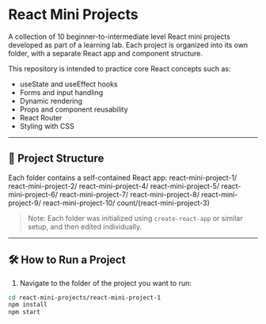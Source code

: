#  React Mini Projects

A collection of 10 beginner-to-intermediate level React mini projects developed as part of a learning lab. Each project is organized into its own folder, with a separate React app and component structure.

This repository is intended to practice core React concepts such as:
- useState and useEffect hooks
- Forms and input handling
- Dynamic rendering
- Props and component reusability
- React Router
- Styling with CSS

---

## 📁 Project Structure

Each folder contains a self-contained React app:
react-mini-project-1/
react-mini-project-2/
react-mini-project-4/
react-mini-project-5/
react-mini-project-6/
react-mini-project-7/
react-mini-project-8/
react-mini-project-9/
react-mini-project-10/
count/(react-mini-project-3)

> Note: Each folder was initialized using `create-react-app` or similar setup, and then edited individually.

---

## 🛠️ How to Run a Project

1. Navigate to the folder of the project you want to run:

```bash
cd react-mini-projects/react-mini-project-1
npm install
npm start

